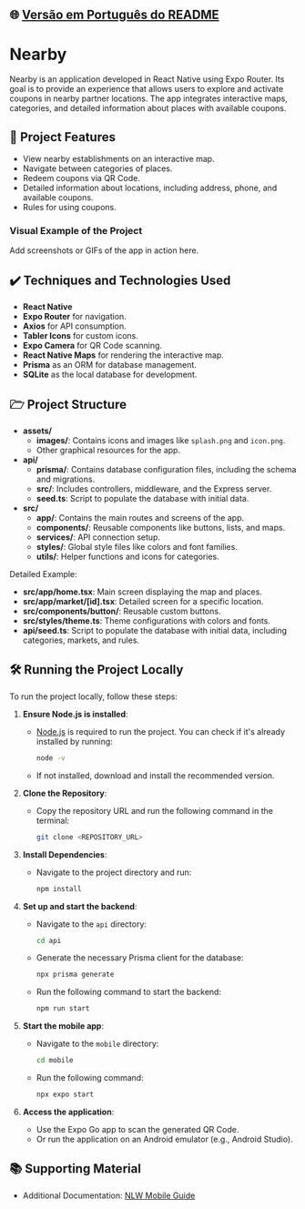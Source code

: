 ## 🌐 [Versão em Português do README](README.md)

# Nearby

Nearby is an application developed in React Native using Expo Router. Its goal is to provide an experience that allows users to explore and activate coupons in nearby partner locations. The app integrates interactive maps, categories, and detailed information about places with available coupons.

## 🔨 Project Features

- View nearby establishments on an interactive map.
- Navigate between categories of places.
- Redeem coupons via QR Code.
- Detailed information about locations, including address, phone, and available coupons.
- Rules for using coupons.

### Visual Example of the Project

Add screenshots or GIFs of the app in action here.

## ✔️ Techniques and Technologies Used

- **React Native**
- **Expo Router** for navigation.
- **Axios** for API consumption.
- **Tabler Icons** for custom icons.
- **Expo Camera** for QR Code scanning.
- **React Native Maps** for rendering the interactive map.
- **Prisma** as an ORM for database management.
- **SQLite** as the local database for development.

## 🗁 Project Structure

- **assets/**
    - **images/**: Contains icons and images like `splash.png` and `icon.png`.
    - Other graphical resources for the app.
- **api/**
    - **prisma/**: Contains database configuration files, including the schema and migrations.
    - **src/**: Includes controllers, middleware, and the Express server.
    - **seed.ts**: Script to populate the database with initial data.
- **src/**
    - **app/**: Contains the main routes and screens of the app.
    - **components/**: Reusable components like buttons, lists, and maps.
    - **services/**: API connection setup.
    - **styles/**: Global style files like colors and font families.
    - **utils/**: Helper functions and icons for categories.

Detailed Example:

- **src/app/home.tsx**: Main screen displaying the map and places.
- **src/app/market/[id].tsx**: Detailed screen for a specific location.
- **src/components/button/**: Reusable custom buttons.
- **src/styles/theme.ts**: Theme configurations with colors and fonts.
- **api/seed.ts**: Script to populate the database with initial data, including categories, markets, and rules.

## 🛠️ Running the Project Locally

To run the project locally, follow these steps:

1. **Ensure Node.js is installed**:
    - [Node.js](https://nodejs.org/) is required to run the project. You can check if it's already installed by running:
      ```bash
      node -v
      ```
    - If not installed, download and install the recommended version.

2. **Clone the Repository**:
    - Copy the repository URL and run the following command in the terminal:
      ```bash
      git clone <REPOSITORY_URL>
      ```

3. **Install Dependencies**:
    - Navigate to the project directory and run:
      ```bash
      npm install
      ```

4. **Set up and start the backend**:
    - Navigate to the `api` directory:
      ```bash
      cd api
      ```
    - Generate the necessary Prisma client for the database:
      ```bash
      npx prisma generate
      ```
    - Run the following command to start the backend:
      ```bash
      npm run start
      ```

5. **Start the mobile app**:
    - Navigate to the `mobile` directory:
      ```bash
      cd mobile
      ```
    - Run the following command:
      ```bash
      npx expo start
      ```

6. **Access the application**:
    - Use the Expo Go app to scan the generated QR Code.
    - Or run the application on an Android emulator (e.g., Android Studio).

## 📚 Supporting Material

- Additional Documentation: [NLW Mobile Guide](https://docs-rocketseat.notion.site/NLW-Mobile-149395da577080a398d5dde2d90321ad)
